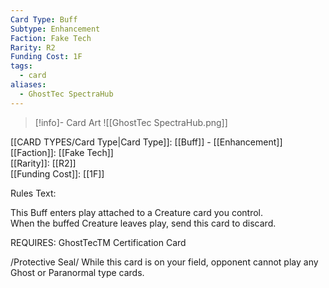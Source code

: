 ```yaml
---
Card Type: Buff
Subtype: Enhancement
Faction: Fake Tech
Rarity: R2
Funding Cost: 1F
tags:
  - card
aliases:
  - GhostTec SpectraHub
---
```

> [!info]- Card Art
> ![[GhostTec SpectraHub.png]]

[[CARD TYPES/Card Type|Card Type]]: [[Buff]] - [[Enhancement]]  
[[Faction]]: [[Fake Tech]]  
[[Rarity]]: [[R2]]  
[[Funding Cost]]: [[1F]]  

Rules Text:  

This Buff enters play attached to a Creature card you control.  
When the buffed Creature leaves play, send this card to discard.  

REQUIRES: GhostTecTM Certification Card  

/Protective Seal/ While this card is on your field, opponent cannot play any Ghost or Paranormal type cards.  

